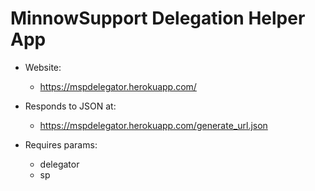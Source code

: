 # MinnowSupport Delegation Helper App

- Website:
	* https://mspdelegator.herokuapp.com/

- Responds to JSON at:
	* https://mspdelegator.herokuapp.com/generate_url.json

- Requires params:
	* delegator
	* sp
